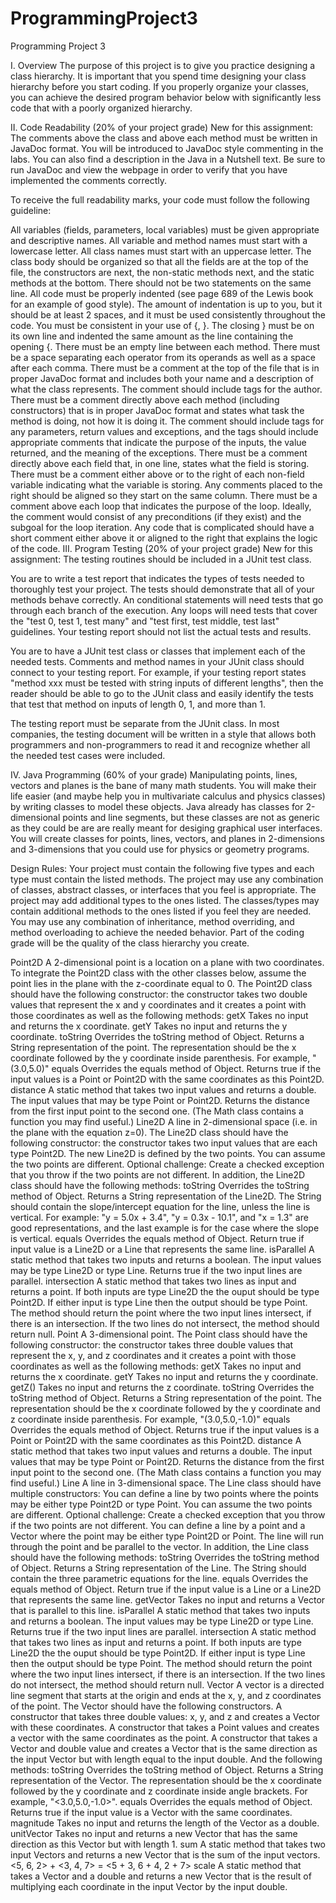 # ProgrammingProject3

Programming Project 3

I. Overview
The purpose of this project is to give you practice designing a class hierarchy. It is important that you spend time designing your class hierarchy before you start coding. If you properly organize your classes, you can achieve the desired program behavior below with significantly less code that with a poorly organized hierarchy.

II. Code Readability (20% of your project grade)
New for this assignment: The comments above the class and above each method must be written in JavaDoc format. You will be introduced to JavaDoc style commenting in the labs. You can also find a description in the Java in a Nutshell text. Be sure to run JavaDoc and view the webpage in order to verify that you have implemented the comments correctly.

To receive the full readability marks, your code must follow the following guideline:

All variables (fields, parameters, local variables) must be given appropriate and descriptive names.
All variable and method names must start with a lowercase letter. All class names must start with an uppercase letter.
The class body should be organized so that all the fields are at the top of the file, the constructors are next, the non-static methods next, and the static methods at the bottom.
There should not be two statements on the same line.
All code must be properly indented (see page 689 of the Lewis book for an example of good style). The amount of indentation is up to you, but it should be at least 2 spaces, and it must be used consistently throughout the code.
You must be consistent in your use of {, }. The closing } must be on its own line and indented the same amount as the line containing the opening {.
There must be an empty line between each method.
There must be a space separating each operator from its operands as well as a space after each comma.
There must be a comment at the top of the file that is in proper JavaDoc format and includes both your name and a description of what the class represents. The comment should include tags for the author.
There must be a comment directly above each method (including constructors) that is in proper JavaDoc format and states what task the method is doing, not how it is doing it. The comment should include tags for any parameters, return values and exceptions, and the tags should include appropriate comments that indicate the purpose of the inputs, the value returned, and the meaning of the exceptions.
There must be a comment directly above each field that, in one line, states what the field is storing.
There must be a comment either above or to the right of each non-field variable indicating what the variable is storing. Any comments placed to the right should be aligned so they start on the same column.
There must be a comment above each loop that indicates the purpose of the loop. Ideally, the comment would consist of any preconditions (if they exist) and the subgoal for the loop iteration.
Any code that is complicated should have a short comment either above it or aligned to the right that explains the logic of the code.
III. Program Testing (20% of your project grade)
New for this assignment: The testing routines should be included in a JUnit test class.

You are to write a test report that indicates the types of tests needed to thoroughly test your project. The tests should demonstrate that all of your methods behave correctly. An conditional statements will need tests that go through each branch of the execution. Any loops will need tests that cover the "test 0, test 1, test many" and "test first, test middle, test last" guidelines. Your testing report should not list the actual tests and results.

You are to have a JUnit test class or classes that implement each of the needed tests. Comments and method names in your JUnit class should connect to your testing report. For example, if your testing report states "method xxx must be tested with string inputs of different lengths", then the reader should be able to go to the JUnit class and easily identify the tests that test that method on inputs of length 0, 1, and more than 1.

The testing report must be separate from the JUnit class. In most companies, the testing document will be written in a style that allows both programmers and non-programmers to read it and recognize whether all the needed test cases were included.

IV. Java Programming (60% of your grade)
Manipulating points, lines, vectors and planes is the bane of many math students. You will make their life easier (and maybe help you in multivariate calculus and physics classes) by writing classes to model these objects. Java already has classes for 2-dimensional points and line segments, but these classes are not as generic as they could be are are really meant for desiging graphical user interfaces. You will create classes for points, lines, vectors, and planes in 2-dimensions and 3-dimensions that you could use for physics or geometry programs.

Design Rules: Your project must contain the following five types and each type must contain the listed methods. The project may use any combination of classes, abstract classes, or interfaces that you feel is appropriate. The project may add additional types to the ones listed. The classes/types may contain additional methods to the ones listed if you feel they are needed. You may use any combination of inheritance, method overriding, and method overloading to achieve the needed behavior. Part of the coding grade will be the quality of the class hierarchy you create.

Point2D
A 2-dimensional point is a location on a plane with two coordinates. To integrate the Point2D class with the other classes below, assume the point lies in the plane with the z-coordinate equal to 0. The Point2D class should have the following constructor:
the constructor takes two double values that represent the x and y coordinates and it creates a point with those coordinates
as well as the following methods:
getX
Takes no input and returns the x coordinate.
getY
Takes no input and returns the y coordinate.
toString
Overrides the toString method of Object. Returns a String representation of the point. The representation should be the x coordinate followed by the y coordinate inside parenthesis. For example, "(3.0,5.0)"
equals
Overrides the equals method of Object. Returns true if the input values is a Point or Point2D with the same coordinates as this Point2D.
distance
A static method that takes two input values and returns a double. The input values that may be type Point or Point2D. Returns the distance from the first input point to the second one. (The Math class contains a function you may find useful.)
Line2D
A line in 2-dimensional space (i.e. in the plane with the equation z=0). The Line2D class should have the following constructor:
the constructor takes two input values that are each type Point2D. The new Line2D is defined by the two points. You can assume the two points are different. Optional challenge: Create a checked exception that you throw if the two points are not different.
In addition, the Line2D class should have the following methods:
toString
Overrides the toString method of Object. Returns a String representation of the Line2D. The String should contain the slope/intercept equation for the line, unless the line is vertical. For example: "y = 5.0x + 3.4", "y = 0.3x - 10.1", and "x = 1.3" are good representations, and the last example is for the case where the slope is vertical.
equals
Overrides the equals method of Object. Return true if input value is a Line2D or a Line that represents the same line.
isParallel
A static method that takes two inputs and returns a boolean. The input values may be type Line2D or type Line. Returns true if the two input lines are parallel.
intersection
A static method that takes two lines as input and returns a point. If both inputs are type Line2D the the ouput should be type Point2D. If either input is type Line then the output should be type Point. The method should return the point where the two input lines intersect, if there is an intersection. If the two lines do not intersect, the method should return null.
Point
A 3-dimensional point. The Point class should have the following constructor:
the constructor takes three double values that represent the x, y, and z coordinates and it creates a point with those coordinates
as well as the following methods:
getX
Takes no input and returns the x coordinate.
getY
Takes no input and returns the y coordinate.
getZ()
Takes no input and returns the z coordinate.
toString
Overrides the toString method of Object. Returns a String representation of the point. The representation should be the x coordinate followed by the y coordinate and z coordinate inside parenthesis. For example, "(3.0,5.0,-1.0)"
equals
Overrides the equals method of Object. Returns true if the input values is a Point or Point2D with the same coordinates as this Point2D.
distance
A static method that takes two input values and returns a double. The input values that may be type Point or Point2D. Returns the distance from the first input point to the second one. (The Math class contains a function you may find useful.)
Line
A line in 3-dimensional space. The Line class should have multiple constructors:
You can define a line by two points where the points may be either type Point2D or type Point. You can assume the two points are different. Optional challenge: Create a checked exception that you throw if the two points are not different.
You can define a line by a point and a Vector where the point may be either type Point2D or Point. The line will run through the point and be parallel to the vector.
In addition, the Line class should have the following methods:
toString
Overrides the toString method of Object. Returns a String representation of the Line. The String should contain the three parametric equations for the line.
equals
Overrides the equals method of Object. Return true if the input value is a Line or a Line2D that represents the same line.
getVector
Takes no input and returns a Vector that is parallel to this line.
isParallel
A static method that takes two inputs and returns a boolean. The input values may be type Line2D or type Line. Returns true if the two input lines are parallel.
intersection
A static method that takes two lines as input and returns a point. If both inputs are type Line2D the the ouput should be type Point2D. If either input is type Line then the output should be type Point. The method should return the point where the two input lines intersect, if there is an intersection. If the two lines do not intersect, the method should return null.
Vector
A vector is a directed line segment that starts at the origin and ends at the x, y, and z coordinates of the point. The Vector should have the following constructors.
A constructor that takes three double values: x, y, and z and creates a Vector with these coordinates.
A constructor that takes a Point values and creates a vector with the same coordinates as the point.
A constructor that takes a Vector and double value and creates a Vector that is the same direction as the input Vector but with length equal to the input double.
And the following methods:
toString
Overrides the toString method of Object. Returns a String representation of the Vector. The representation should be the x coordinate followed by the y coordinate and z coordinate inside angle brackets. For example, "<3.0,5.0,-1.0>".
equals
Overrides the equals method of Object. Returns true if the input value is a Vector with the same coordinates.
magnitude
Takes no input and returns the length of the Vector as a double.
unitVector
Takes no input and returns a new Vector that has the same direction as this Vector but with length 1.
sum
A static method that takes two input Vectors and returns a new Vector that is the sum of the input vectors. <5, 6, 2> + <3, 4, 7> = <5 + 3, 6 + 4, 2 + 7>
scale
A static method that takes a Vector and a double and returns a new Vector that is the result of multiplying each coordinate in the input Vector by the input double.
